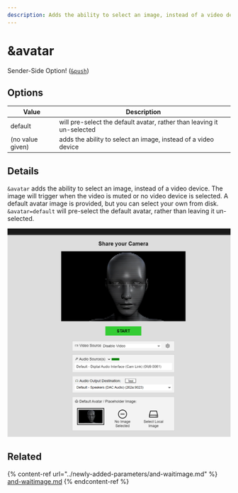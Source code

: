 ```yaml
---
description: Adds the ability to select an image, instead of a video device
---
```


# \&avatar

Sender-Side Option! ([`&push`](../../source-settings/push.md))

## Options

| Value            | Description                                                            |
| ---------------- | ---------------------------------------------------------------------- |
| default          | will pre-select the default avatar, rather than leaving it un-selected |
| (no value given) | adds the ability to select an image, instead of a video device         |

## Details

`&avatar` adds the ability to select an image, instead of a video device. The image will trigger when the video is muted or no video device is selected. A default avatar image is provided, but you can select your own from disk. `&avatar=default` will pre-select the default avatar, rather than leaving it un-selected.

![](<../../.gitbook/assets/image (104).png>)

## Related

{% content-ref url="../newly-added-parameters/and-waitimage.md" %}
[and-waitimage.md](../newly-added-parameters/and-waitimage.md)
{% endcontent-ref %}
